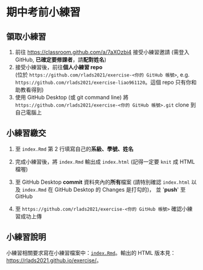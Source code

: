 # 期中考前小練習

## 領取小練習

1. 前往 <https://classroom.github.com/a/7aXOzbi4> 接受小練習邀請 (需登入 GitHub, **已確定要修課者**，請**配對姓名**)
1. 接受小練習後，前往**個人小練習 repo**  
(位於 `https://github.com/rlads2021/exercise-<你的 GitHub 帳號>`, e.g. `https://github.com/rlads2021/exercise-liao961120`。這個 repo 只有你和助教看得到)
1. 使用 GitHub Desktop (或 git command line) 將 `https://github.com/rlads2021/exercise-<你的 GitHub 帳號>.git` clone 到自己電腦上

## 小練習繳交

1. 至 `index.Rmd` 第 2 行填寫自己的**系級、學號、姓名**

2. 完成小練習後，將 `index.Rmd` 輸出成 `index.html` (記得一定要 `knit` 成 HTML 檔喔)

3. 至 GitHub Desktop **commit** 資料夾內的**所有**檔案
   (請特別確認 `index.html` 以及 `index.Rmd` 在 GitHub Desktop 的 Changes 是打勾的)，
   並 '**push**' 至 GitHub

4. 至 `https://github.com/rlads2021/exercise-<你的 GitHub 帳號>` 確認小練習成功上傳


## 小練習說明

小練習相關要求寫在小練習檔案中：[`index.Rmd`](./index.Rmd)。輸出的 HTML 版本見：<https://rlads2021.github.io/exercise/>。

